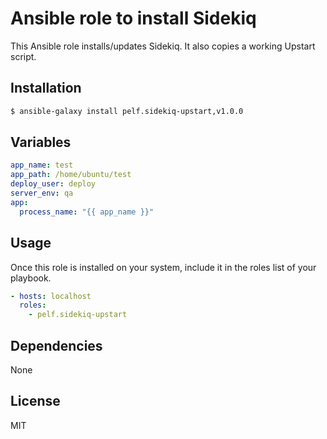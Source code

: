 # Ansible role to install Sidekiq

This Ansible role installs/updates Sidekiq.  It also copies a working Upstart script.

## Installation

``` bash
$ ansible-galaxy install pelf.sidekiq-upstart,v1.0.0
```

## Variables

``` yaml
app_name: test
app_path: /home/ubuntu/test
deploy_user: deploy
server_env: qa
app:
  process_name: "{{ app_name }}"
```

## Usage

Once this role is installed on your system, include it in the roles list of your playbook.

``` yaml
- hosts: localhost
  roles:
    - pelf.sidekiq-upstart
```

## Dependencies

None

## License

MIT
